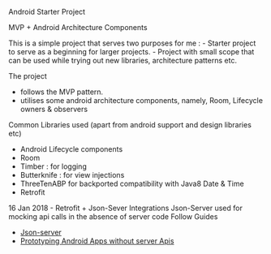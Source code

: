 Android Starter Project

MVP + Android Architecture Components

This is a simple project that serves two purposes for me :
    - Starter project to serve as a beginning for larger projects.
    - Project with small scope that can be used while trying out new libraries, architecture patterns etc.

The project
- follows the MVP pattern.
- utilises some android architecture components, namely, Room, Lifecycle owners & observers


Common Libraries used (apart from android support and design libraries etc)
- Android Lifecycle components
- Room
- Timber : for logging
- Butterknife : for view injections
- ThreeTenABP for backported compatibility with Java8 Date & Time
- Retrofit

16 Jan 2018 - Retrofit + Json-Sever Integrations
Json-Server used for mocking api calls in the absence of server code
Follow Guides
- [Json-server](https://github.com/typicode/json-server?utm_source=android-arsenal.com)
- [Prototyping Android Apps without server Apis](https://medium.com/@nvinayshetty/https-medium-com-nvinayshetty-prototyping-android-apps-without-server-apis-e0483a4d3547)
